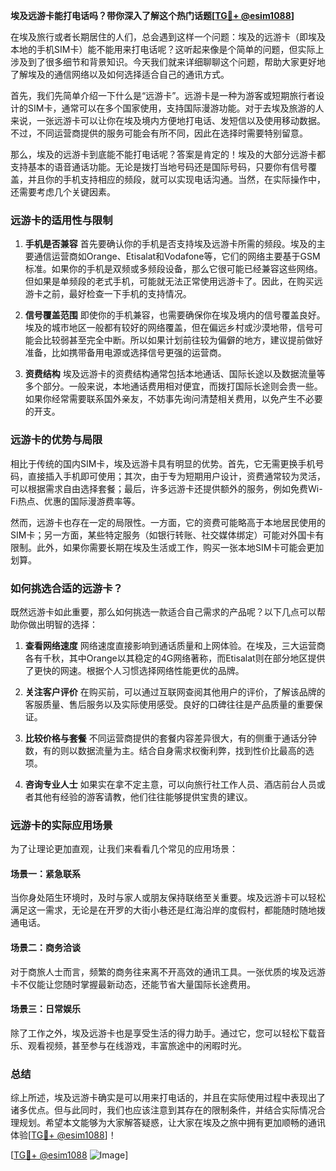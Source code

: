 **埃及远游卡能打电话吗？带你深入了解这个热门话题[[TG💪+ @esim1088](https://t.me/s/esim1088)]**

在埃及旅行或者长期居住的人们，总会遇到这样一个问题：埃及的远游卡（即埃及本地的手机SIM卡）能不能用来打电话呢？这听起来像是个简单的问题，但实际上涉及到了很多细节和背景知识。今天我们就来详细聊聊这个问题，帮助大家更好地了解埃及的通信网络以及如何选择适合自己的通讯方式。

首先，我们先简单介绍一下什么是“远游卡”。远游卡是一种为游客或短期旅行者设计的SIM卡，通常可以在多个国家使用，支持国际漫游功能。对于去埃及旅游的人来说，一张远游卡可以让你在埃及境内方便地打电话、发短信以及使用移动数据。不过，不同运营商提供的服务可能会有所不同，因此在选择时需要特别留意。

那么，埃及的远游卡到底能不能打电话呢？答案是肯定的！埃及的大部分远游卡都支持基本的语音通话功能。无论是拨打当地号码还是国际号码，只要你有信号覆盖，并且你的手机支持相应的频段，就可以实现电话沟通。当然，在实际操作中，还需要考虑几个关键因素。

### **远游卡的适用性与限制**

1. **手机是否兼容**
   首先要确认你的手机是否支持埃及远游卡所需的频段。埃及的主要通信运营商如Orange、Etisalat和Vodafone等，它们的网络主要基于GSM标准。如果你的手机是双频或多频段设备，那么它很可能已经兼容这些网络。但如果是单频段的老式手机，可能就无法正常使用远游卡了。因此，在购买远游卡之前，最好检查一下手机的支持情况。

2. **信号覆盖范围**
   即使你的手机兼容，也需要确保你在埃及境内的信号覆盖良好。埃及的城市地区一般都有较好的网络覆盖，但在偏远乡村或沙漠地带，信号可能会比较弱甚至完全中断。所以如果计划前往较为偏僻的地方，建议提前做好准备，比如携带备用电源或选择信号更强的运营商。

3. **资费结构**
   埃及远游卡的资费结构通常包括本地通话、国际长途以及数据流量等多个部分。一般来说，本地通话费用相对便宜，而拨打国际长途则会贵一些。如果你经常需要联系国外亲友，不妨事先询问清楚相关费用，以免产生不必要的开支。

### **远游卡的优势与局限**

相比于传统的国内SIM卡，埃及远游卡具有明显的优势。首先，它无需更换手机号码，直接插入手机即可使用；其次，由于专为短期用户设计，资费通常较为灵活，可以根据需求自由选择套餐；最后，许多远游卡还提供额外的服务，例如免费Wi-Fi热点、优惠的国际漫游费率等。

然而，远游卡也存在一定的局限性。一方面，它的资费可能略高于本地居民使用的SIM卡；另一方面，某些特定服务（如银行转账、社交媒体绑定）可能对外国卡有限制。此外，如果你需要长期在埃及生活或工作，购买一张本地SIM卡可能会更加划算。

### **如何挑选合适的远游卡？**

既然远游卡如此重要，那么如何挑选一款适合自己需求的产品呢？以下几点可以帮助你做出明智的选择：

1. **查看网络速度**
   网络速度直接影响到通话质量和上网体验。在埃及，三大运营商各有千秋，其中Orange以其稳定的4G网络著称，而Etisalat则在部分地区提供了更快的网速。根据个人习惯选择网络性能更优的品牌。

2. **关注客户评价**
   在购买前，可以通过互联网查阅其他用户的评价，了解该品牌的客服质量、售后服务以及实际使用感受。良好的口碑往往是产品质量的重要保证。

3. **比较价格与套餐**
   不同运营商提供的套餐内容差异很大，有的侧重于通话分钟数，有的则以数据流量为主。结合自身需求权衡利弊，找到性价比最高的选项。

4. **咨询专业人士**
   如果实在拿不定主意，可以向旅行社工作人员、酒店前台人员或者其他有经验的游客请教，他们往往能够提供宝贵的建议。

### **远游卡的实际应用场景**

为了让理论更加直观，让我们来看看几个常见的应用场景：

#### 场景一：紧急联系
当你身处陌生环境时，及时与家人或朋友保持联络至关重要。埃及远游卡可以轻松满足这一需求，无论是在开罗的大街小巷还是红海沿岸的度假村，都能随时随地拨通电话。

#### 场景二：商务洽谈
对于商旅人士而言，频繁的商务往来离不开高效的通讯工具。一张优质的埃及远游卡不仅能让您随时掌握最新动态，还能节省大量国际长途费用。

#### 场景三：日常娱乐
除了工作之外，埃及远游卡也是享受生活的得力助手。通过它，您可以轻松下载音乐、观看视频，甚至参与在线游戏，丰富旅途中的闲暇时光。

### **总结**

综上所述，埃及远游卡确实是可以用来打电话的，并且在实际使用过程中表现出了诸多优点。但与此同时，我们也应该注意到其存在的限制条件，并结合实际情况合理规划。希望本文能够为大家解答疑惑，让大家在埃及之旅中拥有更加顺畅的通讯体验[[TG💪+ @esim1088](https://t.me/s/esim1088)]！

[[TG💪+ @esim1088](https://t.me/s/esim1088) ![Image](https://i.postimg.cc/4NQfJmqS/Snipaste-2025-05-13-00-14-12.png)]